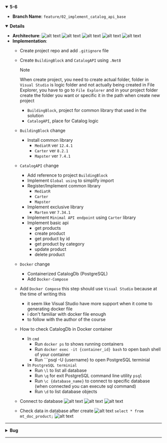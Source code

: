 <details open>
<summary id="5-6"><strong>5-6</strong></summary>

- **Branch Name**: `feature/02_implement_catalog_api_base`

<details open>
<summary><strong>Details</strong></summary>

- **Architecture**:
![alt text](img/common/1734321999000-e6a3e4a3-3edf-46fe-9d11-d6cd0e5feb28_16.jpg)
![alt text](img/common/1734321999000-e6a3e4a3-3edf-46fe-9d11-d6cd0e5feb28_163.jpg) 
![alt text](img/common/1734321999000-e6a3e4a3-3edf-46fe-9d11-d6cd0e5feb28_166.jpg) 
![alt text](img/common/1734321999000-e6a3e4a3-3edf-46fe-9d11-d6cd0e5feb28_172.jpg) 
![alt text](img/common/1734321999000-e6a3e4a3-3edf-46fe-9d11-d6cd0e5feb28_175.jpg) 
- **Implementation**:
    - Create project repo and add  `.gitignore` file
    - Create `BuildingBlock` and `CatalogAPI` using `.Net8`
        > [!NOTE]
        > When create project, you need to create actual folder, folder in `Visual Studio` is logic folder and not actually being created in File Explorer, you have to go to `File Explorer` and in your project folder create the folder you want or specific it in the path when create new project
        - `BuildingBlock`, project for common library that used in the solution
        - `CatalogAPI`, place for Catalog logic
    - `BuildingBlock` change
        - Install common library
            - `MediatR` ver `12.4.1`
            - `Carter` ver `8.2.1`
            - `Mapster` ver `7.4.1`
    - `CatalogAPI` change
        - Add reference to project `BuildingBlock`
        - Implement `Global using` to simplify import 
        - Register/Implement common library
            - `MediatR`
            - `Carter`
            - `Mapster`
        - Implement exclusive library
            - `Marten` ver `7.34.1`
        - Implement `Minimal API endpoint` using `Carter` library 
        - Implement basic api
            - get products
            - create product
            - get product by id
            - get product by category
            - update product
            - delete product
    - `Docker` change
        - Containerized CatalogDb (PostgreSQL)
        - Add `Docker-Compose`
    
    - Add `Docker Compose` this step should use `Visual Studio` because at the time of writing this
        - it seem like Visual Studio have more support when it come to generating docker file 
        - i don't familiar with docker file enough
        - to follow with the author of the course

    - How to check CatalogDb in Docker container
        - In `cmd`
            - Run ```docker ps``` to shows running containers
            - Run ```docker exec -it {container_id} bash``` to open bash shell of your container
            - Run ```psql -U {username} to open PostgreSQL terminial
        - In `PostgreSQL terminial`
            - Run `\l` to list all database
            - Run `\q` for exit  PostgreSQL command line utility `psql`
            - Run `\c {database_name}` to connect to  specific database (when connected you can execute sql command)
            - Run `\d` to list database objects

    - Connect to database
    ![alt text](img/5-6/image-9.png)
    ![alt text](img/5-6/image-8.png)
    ![alt text](img/5-6/image-10.png)
    - Check data in database after create
    ![alt text](img/5-6/image-11.png)
     ```select * from mt_doc_product;```
     ![alt text](img/5-6/image-12.png)

---
</details>
   
<details>
<summary><strong>Bug</strong></summary>

- **Bug 1**: Carter modules are not registered in ASP.NET Core app
    - Problem: 
        - Using `Carter 8.2.1` does not directly support If you use layered architecture and If you added the Carter to service layer , not to WebAPI layer
    - Solution:
        - [Github link](https://stackoverflow.com/questions/77180710/carter-modules-are-not-registered-in-asp-net-core-app/79015329#79015329)
        - Solution 1:
            - Create own `DependencyContextAssemblyCatalog` class like as below:
```csharp
    public class DependencyContextAssemblyCatalogCustom : DependencyContextAssemblyCatalog
    {
        public override IReadOnlyCollection<Assembly> GetAssemblies()
        {
            return new List<Assembly> { typeof(Program).Assembly };
        }
    }
```

- Register the `Carter` like as below in `Program.cs`

```csharp
builder.Services.AddCarter(new DependencyContextAssemblyCatalogCustom());
```

Solution 2:

You only need to add the Carter library to the entry assembly (for example Web API project) 

Register the `Carter` like as below in `Program.cs`

```csharp
builder.Services.AddCarter();
```
- **Bug 2**: Class cannot have a primary constructor
    - Problem
        - Visual studio show error `Class cannot have a primary constructor` but still build success
    - Solution
        - [Github Solution](https://stackoverflow.com/questions/77487192/primary-constructor-feature-c12-doesnt-compile)
        - Due to out date `ReSharper` causing the error, update `ReSharper` then restart `Visual Studio` and the error will be reslove

</details>

</details>

---